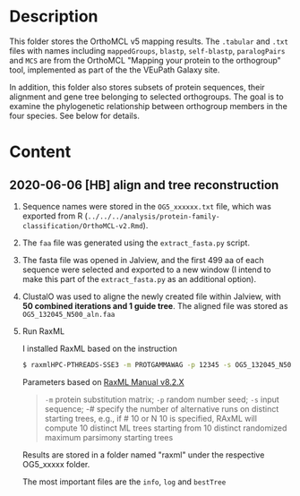 # Description

This folder stores the OrthoMCL v5 mapping results. The `.tabular` and `.txt` files with names including `mappedGroups`, `blastp`, `self-blastp`, `paralogPairs` and `MCS` are from the OrthoMCL "Mapping your protein to the orthogroup" tool, implemented as part of the the VEuPath Galaxy site.

In addition, this folder also stores subsets of protein sequences, their alignment and gene tree belonging to selected orthogroups. The goal is to examine the phylogenetic relationship between orthogroup members in the four species. See below for details.

# Content
## 2020-06-06 [HB] align and tree reconstruction
1. Sequence names were stored in the `OG5_xxxxxx.txt` file, which was exported from R (`../../../analysis/protein-family-classification/OrthoMCL-v2.Rmd`).
1. The `faa` file was generated using the `extract_fasta.py` script.
1. The fasta file was opened in Jalview, and the first 499 aa of each sequence were selected and exported to a new window (I intend to make this part of the `extract_fasta.py` as an additional option).
1. ClustalO was used to aligne the newly created file within Jalview, with **50 combined iterations and 1 guide tree**. The aligned file was stored as `OG5_132045_N500_aln.faa`
1. Run RaxML

    I installed RaxML based on the instruction 

    ```bash
    $ raxmlHPC-PTHREADS-SSE3 -m PROTGAMMAWAG -p 12345 -s OG5_132045_N500_aln.faa.fa -# 20 -n test
    ```

    Parameters based on [RaxML Manual v8.2.X](https://cme.h-its.org/exelixis/resource/download/NewManual.pdf)

    > `-m` protein substitution matrix; `-p` random number seed; `-s` input sequence; -# specify the number of alternative runs on distinct starting trees,  e.g., if ­# 10 or ­N 10 is specified, RAxML will compute 10 distinct ML trees starting from 10 distinct randomized maximum parsimony starting trees

    Results are stored in a folder named "raxml" under the respective OG5_xxxxx folder.

    The most important files are the `info`, `log` and `bestTree`
